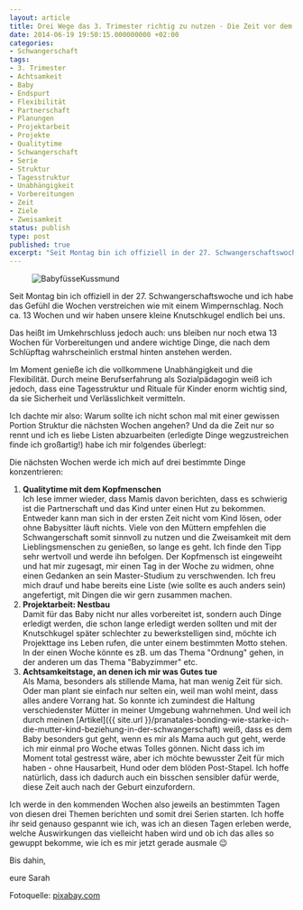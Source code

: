 ```yaml
---
layout: article
title: Drei Wege das 3. Trimester richtig zu nutzen - Die Zeit vor dem Baby
date: 2014-06-19 19:50:15.000000000 +02:00
categories:
- Schwangerschaft
tags:
- 3. Trimester
- Achtsamkeit
- Baby
- Endspurt
- Flexibilität
- Partnerschaft
- Planungen
- Projektarbeit
- Projekte
- Qualitytime
- Schwangerschaft
- Serie
- Struktur
- Tagesstruktur
- Unabhängigkeit
- Vorbereitungen
- Zeit
- Ziele
- Zweisamkeit
status: publish
type: post
published: true
excerpt: "Seit Montag bin ich offiziell in der 27. Schwangerschaftswoche und ich habe das Gefühl die Wochen verstreichen wie mit einem Wimpernschlag. Noch ca. 13 Wochen und wir haben unsere kleine Knutschkugel endlich bei uns."
---
```

<figure>
	<img src="{{ site.url }}/images/babyfc3bcssekussmund-e1403022519124.jpg" alt="BabyfüsseKussmund" />
</figure>

Seit Montag bin ich offiziell in der 27. Schwangerschaftswoche und ich habe das Gefühl die Wochen verstreichen wie mit einem Wimpernschlag. Noch ca. 13 Wochen und wir haben unsere kleine Knutschkugel endlich bei uns.

Das heißt im Umkehrschluss jedoch auch: uns bleiben nur noch etwa 13 Wochen für Vorbereitungen und andere wichtige Dinge, die nach dem Schlüpftag wahrscheinlich erstmal hinten anstehen werden.

Im Moment genieße ich die vollkommene Unabhängigkeit und die Flexibilität. Durch meine Berufserfahrung als Sozialpädagogin weiß ich jedoch, dass eine Tagesstruktur und Rituale für Kinder enorm wichtig sind, da sie Sicherheit und Verlässlichkeit vermitteln.

Ich dachte mir also: Warum sollte ich nicht schon mal mit einer gewissen Portion Struktur die nächsten Wochen angehen? Und da die Zeit nur so rennt und ich es liebe Listen abzuarbeiten (erledigte Dinge wegzustreichen finde ich großartig!) habe ich mir folgendes überlegt:

Die nächsten Wochen werde ich mich auf drei bestimmte Dinge konzentrieren:

1.  **Qualitytime mit dem Kopfmenschen**  
    Ich lese immer wieder, dass Mamis davon berichten, dass es schwierig ist die Partnerschaft und das Kind unter einen Hut zu bekommen. Entweder kann man sich in der ersten Zeit nicht vom Kind lösen, oder ohne Babysitter läuft nichts. Viele von den Müttern empfehlen die Schwangerschaft somit sinnvoll zu nutzen und die Zweisamkeit mit dem Lieblingsmenschen zu genießen, so lange es geht. Ich finde den Tipp sehr wertvoll und werde ihn befolgen. Der Kopfmensch ist eingeweiht und hat mir zugesagt, mir einen Tag in der Woche zu widmen, ohne einen Gedanken an sein Master-Studium zu verschwenden. Ich freu mich drauf und habe bereits eine Liste (wie sollte es auch anders sein) angefertigt, mit Dingen die wir gern zusammen machen.
2.  **Projektarbeit: Nestbau**  
    Damit für das Baby nicht nur alles vorbereitet ist, sondern auch Dinge erledigt werden, die schon lange erledigt werden sollten und mit der Knutschkugel später schlechter zu bewerkstelligen sind, möchte ich Projekttage ins Leben rufen, die unter einem bestimmten Motto stehen. In der einen Woche könnte es zB. um das Thema "Ordnung" gehen, in der anderen um das Thema "Babyzimmer" etc.
3.  **Achtsamkeitstage, an denen ich mir was Gutes tue**  
    Als Mama, besonders als stillende Mama, hat man wenig Zeit für sich. Oder man plant sie einfach nur selten ein, weil man wohl meint, dass alles andere Vorrang hat. So konnte ich zumindest die Haltung verschiedenster Mütter in meiner Umgebung wahrnehmen. Und weil ich durch meinen [Artikel]({{ site.url }}/pranatales-bonding-wie-starke-ich-die-mutter-kind-beziehung-in-der-schwangerschaft) weiß, dass es dem Baby besonders gut geht, wenn es mir als Mama auch gut geht, werde ich mir einmal pro Woche etwas Tolles gönnen. Nicht dass ich im Moment total gestresst wäre, aber ich möchte bewusster Zeit für mich haben - ohne Hausarbeit, Hund oder dem blöden Post-Stapel. Ich hoffe natürlich, dass ich dadurch auch ein bisschen sensibler dafür werde, diese Zeit auch nach der Geburt einzufordern.

Ich werde in den kommenden Wochen also jeweils an bestimmten Tagen von diesen drei Themen berichten und somit drei Serien starten. Ich hoffe ihr seid genauso gespannt wie ich, was ich an diesen Tagen erleben werde, welche Auswirkungen das vielleicht haben wird und ob ich das alles so gewuppt bekomme, wie ich es mir jetzt gerade ausmale :wink:

Bis dahin,

eure Sarah

Fotoquelle: [pixabay.com](http://www.pixabay.com)

